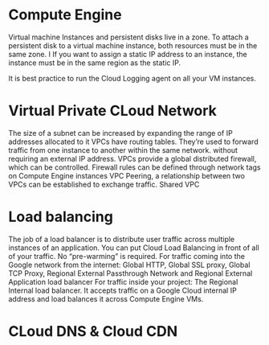 # Compute Engine

Virtual machine Instances and persistent disks live in a zone. 
To attach a persistent disk to a virtual machine instance, both resources must be in the same zone. I
If you want to assign a static IP address to an instance, the instance must be in the same region as the static IP.

It is best practice to run the Cloud Logging agent on all your VM instances.

# Virtual Private CLoud Network
The size of a subnet can be increased by expanding the range of IP addresses allocated to it
VPCs have routing tables.
They’re used to forward traffic from one instance to another within the same network. without requiring an external IP address.
VPCs provide a global distributed firewall, which can be controlled. Firewall rules can be defined through network tags on Compute Engine instances
VPC Peering, a relationship between two VPCs can be established to exchange traffic.
Shared VPC

# Load balancing
The job of a load balancer is to distribute user traffic across multiple instances of an application.
You can put Cloud Load Balancing in front of all of your traffic.
No “pre-warming” is required.
For traffic coming into the Google network from the internet: Global HTTP, Global SSL proxy, Global TCP Proxy, Regional External Passthrough Network and Regional External Application load balancer
For traffic inside your project: The Regional Internal load balancer. It accepts traffic on a Google Cloud internal IP address and load balances it across Compute Engine VMs.

# CLoud DNS & Cloud CDN 